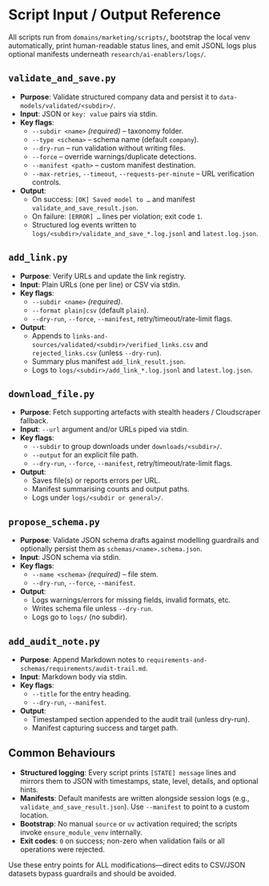 # Script Input / Output Reference

All scripts run from `domains/marketing/scripts/`, bootstrap the local venv automatically, print human-readable status lines, and emit JSONL logs plus optional manifests underneath `research/ai-enablers/logs/`.

## `validate_and_save.py`
- **Purpose**: Validate structured company data and persist it to `data-models/validated/<subdir>/`.
- **Input**: JSON or `key: value` pairs via stdin.
- **Key flags**:
  - `--subdir <name>` *(required)* – taxonomy folder.
  - `--type <schema>` – schema name (default `company`).
  - `--dry-run` – run validation without writing files.
  - `--force` – override warnings/duplicate detections.
  - `--manifest <path>` – custom manifest destination.
  - `--max-retries`, `--timeout`, `--requests-per-minute` – URL verification controls.
- **Output**:
  - On success: `[OK] Saved model to …` and manifest `validate_and_save_result.json`.
  - On failure: `[ERROR] …` lines per violation; exit code `1`.
  - Structured log events written to `logs/<subdir>/validate_and_save_*.log.jsonl` and `latest.log.json`.

## `add_link.py`
- **Purpose**: Verify URLs and update the link registry.
- **Input**: Plain URLs (one per line) or CSV via stdin.
- **Key flags**:
  - `--subdir <name>` *(required)*.
  - `--format plain|csv` (default `plain`).
  - `--dry-run`, `--force`, `--manifest`, retry/timeout/rate-limit flags.
- **Output**:
  - Appends to `links-and-sources/validated/<subdir>/verified_links.csv` and `rejected_links.csv` (unless `--dry-run`).
  - Summary plus manifest `add_link_result.json`.
  - Logs to `logs/<subdir>/add_link_*.log.jsonl` and `latest.log.json`.

## `download_file.py`
- **Purpose**: Fetch supporting artefacts with stealth headers / Cloudscraper fallback.
- **Input**: `--url` argument and/or URLs piped via stdin.
- **Key flags**:
  - `--subdir` to group downloads under `downloads/<subdir>/`.
  - `--output` for an explicit file path.
  - `--dry-run`, `--force`, `--manifest`, retry/timeout/rate-limit flags.
- **Output**:
  - Saves file(s) or reports errors per URL.
  - Manifest summarising counts and output paths.
  - Logs under `logs/<subdir or general>/`.

## `propose_schema.py`
- **Purpose**: Validate JSON schema drafts against modelling guardrails and optionally persist them as `schemas/<name>.schema.json`.
- **Input**: JSON schema via stdin.
- **Key flags**:
  - `--name <schema>` *(required)* – file stem.
  - `--dry-run`, `--force`, `--manifest`.
- **Output**:
  - Logs warnings/errors for missing fields, invalid formats, etc.
  - Writes schema file unless `--dry-run`.
  - Logs go to `logs/` (no subdir).

## `add_audit_note.py`
- **Purpose**: Append Markdown notes to `requirements-and-schemas/requirements/audit-trail.md`.
- **Input**: Markdown body via stdin.
- **Key flags**:
  - `--title` for the entry heading.
  - `--dry-run`, `--manifest`.
- **Output**:
  - Timestamped section appended to the audit trail (unless dry-run).
  - Manifest capturing success and target path.

## Common Behaviours
- **Structured logging**: Every script prints `[STATE] message` lines and mirrors them to JSON with timestamps, state, level, details, and optional hints.
- **Manifests**: Default manifests are written alongside session logs (e.g., `validate_and_save_result.json`). Use `--manifest` to point to a custom location.
- **Bootstrap**: No manual `source` or `uv` activation required; the scripts invoke `ensure_module_venv` internally.
- **Exit codes**: `0` on success; non-zero when validation fails or all operations were rejected.

Use these entry points for ALL modifications—direct edits to CSV/JSON datasets bypass guardrails and should be avoided.
